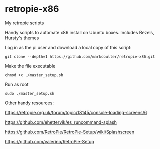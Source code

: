 # retropie-x86
My retropie scripts

Handy scripts to automate x86 install on Ubuntu boxes.
Includes Bezels, Hursty's themes



Log in as the pi user and download a local copy of this script:

    git clone --depth=1 https://github.com/markcoulter/retropie-x86.git

Make the file executable

    chmod +x ./master_setup.sh

Run as root

    sudo ./master_setup.sh

Other handy resources:

https://retropie.org.uk/forum/topic/18145/console-loading-screens/6

https://github.com/ehettervik/es_runcommand-splash

https://github.com/RetroPie/RetroPie-Setup/wiki/Splashscreen

https://github.com/valerino/RetroPie-Setup
